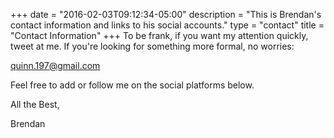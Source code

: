 +++
date = "2016-02-03T09:12:34-05:00"
description = "This is Brendan's contact information and links to his social accounts."
type = "contact"
title = "Contact Information"
+++
To be frank, if you want my attention quickly, tweet at me.  If you're looking for something more formal, no worries:

[quinn.197@gmail.com](mailto:quinn.197+brendanquinnxyz@gmail.com)

Feel free to add or follow me on the social platforms below.

All the Best,

Brendan
